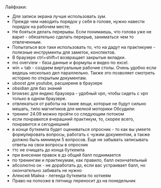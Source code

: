 Лайфхаки:
- Для записи экрана лучше использовать зум.
- Прежде чем наводить порядок у себя в голове, нужно навести порядок на рабочем месте;
- Не бояться делать перерывы. Если понимаешь, что голова уже не варит - обязательно сделать перерыв, заниматься чем то отвлеченным.
- Попытаться все таки использовать то, что на дадут на практикуме - полезные инструменты для заметок, конспектов.
- В браузере ctrl+shift+t возвращает закрытые вкладки.
- ms overview - база данные и формулы и видео пo excel.
- win + tab - создаем виртуальные рабочие столы. Очень удобно если ведешь несколько дел параллельно. Также это позволяет смотреть историю по открытым документам.
- uboost для youtube, расширене в браузере
- obsidian для баз знаний
- browsec для яндекс браузера - удобный vpn, чтобы сидеть с vpn только в одном браузере.
- отвлекаться от работы на такие вещи, которые не будут сильно мешать, типо магнитиков для мелкой моторики
Обсудили:
- тренинг 24.09 можно пройти со следующим потоком
- если понравился вчерашний практикум, то, скорее всего, понравится и сегодняшний
- в конце буткемпа будет оцениваться опросник - то как вы умеете формулировать вопросы, работать с чужим документом, а также должно быть минимум 5 вопросов. Еще не забывать записывать ответы на свои вопросы в опросник
- ттс не очищать до конца буткемпа
- при внесении правок в дз общий балл поднимается
- по тренингам и практикумам, как правило, балл окончательный
- абсолютно ок - не доработать дз, если вас устраивает балл, но окончательно забивать не нужно
- Алексей Майка - легенда буткемпа по хоткеям
- Право на попозже в пятницу переносит дз на понедельник